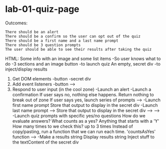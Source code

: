 # lab-01-quiz-page

Outcomes:
    
    There should be an alert
    There should be a confirm so the user can opt out of the quiz
    There should be a first name and a last name prompt
    There should be 3 question prompts
    The user should be able to see their results after taking the quiz

HTML:
    Some info with an image and some list items
        -So user knows what to do
        -3 sections and an image
    button
        -to launch quiz
    An empty, secret div
        -to inject/display results

1) Get DOM elements
    -button
    -secret div
2) Add event listeners
    -button -->
3) Respond to user input (in the cool zone)
    -Launch an alert
    -Launch a confirmation
        If user says no, nothing else happens. Return nothing to break out of zone
        If user says yes, launch series of prompts -->
    -Launch first name prompt
        Store that output to display in the secret div
    -Launch last name prompt -->
        Store that output to display in the secret div --> -->
    -Launch quiz prompts with specific yes/no questions
        How do we evaluate answers?
        What counts as a yes?
            Anything that starts with a 'Y'
            How many times to we check this? up to 3 times
                Instead of copy/pasting, run a function that we can run each time. 'countsAsYes' function -->
    -Make a results string
    Display results string
        Inject stuff to the textContent of the secret div